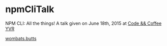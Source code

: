 # npmCliTalk

NPM CLI: All the things! A talk given on June 18th, 2015 at [Code && Coffee YVR](https://twitter.com/codecoffeeyvr) 

[wombats.butts](https://github.com/lrlna/wombat.js)
